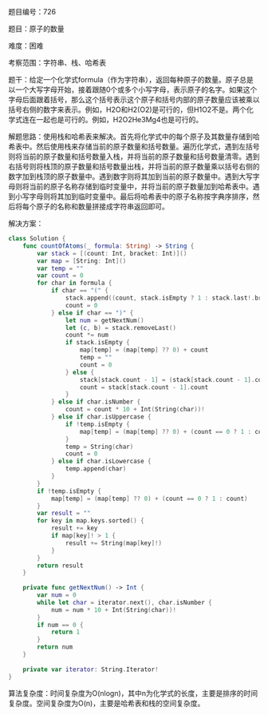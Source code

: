 题目编号：726

题目：原子的数量

难度：困难

考察范围：字符串、栈、哈希表

题干：给定一个化学式formula（作为字符串），返回每种原子的数量。原子总是以一个大写字母开始，接着跟随0个或多个小写字母，表示原子的名字。如果这个字母后面跟着括号，那么这个括号表示这个原子和括号内部的原子数量应该被乘以括号右侧的数字来表示。例如，H2O和H2(O2)是可行的，但H1O2不是。两个化学式连在一起也是可行的。例如，H2O2He3Mg4也是可行的。

解题思路：使用栈和哈希表来解决。首先将化学式中的每个原子及其数量存储到哈希表中。然后使用栈来存储当前的原子数量和括号数量。遍历化学式，遇到左括号则将当前的原子数量和括号数量入栈，并将当前的原子数量和括号数量清零。遇到右括号则将栈顶的原子数量和括号数量出栈，并将当前的原子数量乘以括号右侧的数字加到栈顶的原子数量中。遇到数字则将其加到当前的原子数量中。遇到大写字母则将当前的原子名称存储到临时变量中，并将当前的原子数量加到哈希表中。遇到小写字母则将其加到临时变量中。最后将哈希表中的原子名称按字典序排序，然后将每个原子的名称和数量拼接成字符串返回即可。

解决方案：

```swift
class Solution {
    func countOfAtoms(_ formula: String) -> String {
        var stack = [(count: Int, bracket: Int)]()
        var map = [String: Int]()
        var temp = ""
        var count = 0
        for char in formula {
            if char == "(" {
                stack.append((count, stack.isEmpty ? 1 : stack.last!.bracket + 1))
                count = 0
            } else if char == ")" {
                let num = getNextNum()
                let (c, b) = stack.removeLast()
                count *= num
                if stack.isEmpty {
                    map[temp] = (map[temp] ?? 0) + count
                    temp = ""
                    count = 0
                } else {
                    stack[stack.count - 1] = (stack[stack.count - 1].count + count, b - 1)
                    count = stack[stack.count - 1].count
                }
            } else if char.isNumber {
                count = count * 10 + Int(String(char))!
            } else if char.isUppercase {
                if !temp.isEmpty {
                    map[temp] = (map[temp] ?? 0) + (count == 0 ? 1 : count)
                }
                temp = String(char)
                count = 0
            } else if char.isLowercase {
                temp.append(char)
            }
        }
        if !temp.isEmpty {
            map[temp] = (map[temp] ?? 0) + (count == 0 ? 1 : count)
        }
        var result = ""
        for key in map.keys.sorted() {
            result += key
            if map[key]! > 1 {
                result += String(map[key]!)
            }
        }
        return result
    }
    
    private func getNextNum() -> Int {
        var num = 0
        while let char = iterator.next(), char.isNumber {
            num = num * 10 + Int(String(char))!
        }
        if num == 0 {
            return 1
        }
        return num
    }
    
    private var iterator: String.Iterator!
}
```

算法复杂度：时间复杂度为O(nlogn)，其中n为化学式的长度，主要是排序的时间复杂度。空间复杂度为O(n)，主要是哈希表和栈的空间复杂度。